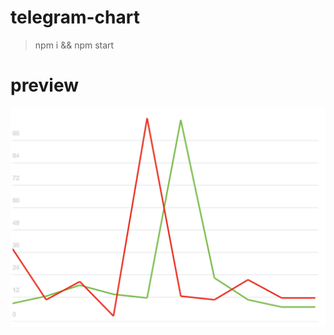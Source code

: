 # telegram-chart

> npm i && npm start

# preview

![Preview](https://github.com/CoonJS/telegram-chart/blob/master/src/assets/docs/preview.png?raw=true "Preview")
